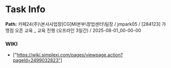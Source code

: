 # Task Info

**Path:** 카페24(주)\본사사업장\[CG]MI본부\창업센터\팀장 / jmpark05 / [284123] 가맹점 오픈 교육 _ 교육 진행 (오프라인 3일간) / 2025-08-01_00-00-00

### WIKI
- ["https://wiki.simplexi.com/pages/viewpage.action?pageId=2499032823"]

